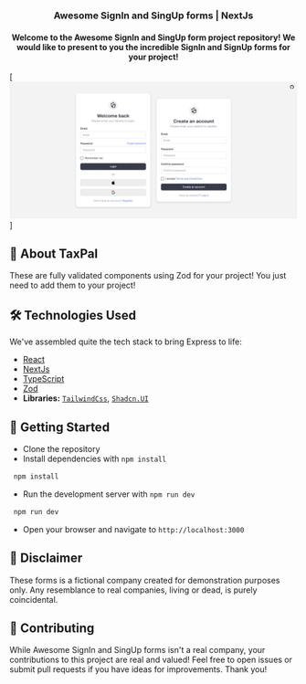 # <h3 align="center"> Awesome SignIn and SingUp forms | NextJs</h3>

<h4 align="center">Welcome to the Awesome SignIn and SingUp form project repository! We would like to present to you the incredible SignIn and SignUp forms for your project!</h3>

[![Banner](./public/login-forms-banner.jpg)]

## 🤖 About TaxPal

These are fully validated components using Zod for your project! You just need to add them to your project!

## 🛠 Technologies Used

We've assembled quite the tech stack to bring Express to life:

- [React](https://react.dev/)
- [NextJs](https://nextjs.org/)
- [TypeScript](https://www.typescriptlang.org/)
- [Zod](https://zod.dev/)
- **Libraries:** [`TailwindCss`](https://tailwindcss.com/), [`Shadcn.UI`](https://ui.shadcn.com/)

## 🚀 Getting Started

- Clone the repository
- Install dependencies with `npm install`

```bash
 npm install
```

- Run the development server with `npm run dev`

```bash
 npm run dev
```

- Open your browser and navigate to `http://localhost:3000`

## 📜 Disclaimer

These forms is a fictional company created for demonstration purposes only. Any resemblance to real companies, living or dead, is purely coincidental.

## 🤝 Contributing

While Awesome SignIn and SingUp forms isn't a real company, your contributions to this project are real and valued! Feel free to open issues or submit pull requests if you have ideas for improvements. Thank you!
